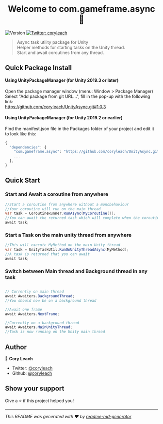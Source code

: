 <h1 align="center">Welcome to com.gameframe.async 👋</h1>
<p>
  <img alt="Version" src="https://img.shields.io/badge/version-1.0.3-blue.svg?cacheSeconds=2592000" />
  <a href="https://twitter.com/coryleach">
    <img alt="Twitter: coryleach" src="https://img.shields.io/twitter/follow/coryleach.svg?style=social" target="_blank" />
  </a>
</p>

> Async task utility package for Unity</br>
> Helper methods for starting tasks on the Unity thread.</br>
> Start and await coroutines from any thread.</br>

## Quick Package Install

#### Using UnityPackageManager (for Unity 2019.3 or later)
Open the package manager window (menu: Window > Package Manager)<br/>
Select "Add package from git URL...", fill in the pop-up with the following link:<br/>
https://github.com/coryleach/UnityAsync.git#1.0.3<br/>

#### Using UnityPackageManager (for Unity 2019.2 or earlier)
Find the manifest.json file in the Packages folder of your project and edit it to look like this:
```js
{
  "dependencies": {
    "com.gameframe.async": "https://github.com/coryleach/UnityAsync.git#1.0.3",
    ...
  },
}
```

## Quick Start

### Start and Await a coroutine from anywhere
```c#
//Start a coroutine from anywhere without a monobehaviour
//Your coroutine will run on the main thread
var task = CoroutineRunner.RunAsync(MyCoroutine());
//You can await the returned task which will complete when the coroutine is done
await task;
```

### Start a Task on the main unity thread from anywhere
```c#
//This will execute MyMethod on the main Unity thread
var task = UnityTaskUtil.RunOnUnityThreadAsync(MyMethod);
//A task is returned that you can await
await task;
```

### Switch between Main thread and Background thread in any task
```c#

// Currently on main thread
await Awaiters.BackgroundThread;
//You should now be on a background thread

//Await one frame
await Awaiters.NextFrame;

//Currently on a background thread
await Awaiters.MainUnityThread;
//Task is now running on the Unity main thread

```

## Author

👤 **Cory Leach**

* Twitter: [@coryleach](https://twitter.com/coryleach)
* Github: [@coryleach](https://github.com/coryleach)

## Show your support

Give a ⭐️ if this project helped you!

***
_This README was generated with ❤️ by [readme-md-generator](https://github.com/kefranabg/readme-md-generator)_
